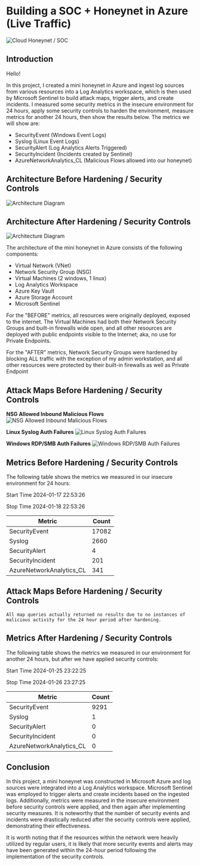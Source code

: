 # Building a SOC + Honeynet in Azure (Live Traffic)
![Cloud Honeynet / SOC](https://i.ibb.co/phw9WdV/Honeynet-Diagram-Final2.png)

## Introduction

Hello!

In this project, I created a mini honeynet in Azure and ingest log sources from various resources into a Log Analytics workspace, which is then used by Microsoft Sentinel to build attack maps, trigger alerts, and create incidents. I measured some security metrics in the insecure environment for 24 hours, apply some security controls to harden the environment, measure metrics for another 24 hours, then show the results below. The metrics we will show are:

- SecurityEvent (Windows Event Logs)
- Syslog (Linux Event Logs)
- SecurityAlert (Log Analytics Alerts Triggered)
- SecurityIncident (Incidents created by Sentinel)
- AzureNetworkAnalytics_CL (Malicious Flows allowed into our honeynet)

## Architecture Before Hardening / Security Controls
![Architecture Diagram](https://i.imgur.com/aBDwnKb.jpg)

## Architecture After Hardening / Security Controls
![Architecture Diagram](https://i.imgur.com/YQNa9Pp.jpg)

The architecture of the mini honeynet in Azure consists of the following components:

- Virtual Network (VNet)
- Network Security Group (NSG)
- Virtual Machines (2 windows, 1 linux)
- Log Analytics Workspace
- Azure Key Vault
- Azure Storage Account
- Microsoft Sentinel

For the "BEFORE" metrics, all resources were originally deployed, exposed to the internet. The Virtual Machines had both their Network Security Groups and built-in firewalls wide open, and all other resources are deployed with public endpoints visible to the Internet; aka, no use for Private Endpoints.

For the "AFTER" metrics, Network Security Groups were hardened by blocking ALL traffic with the exception of my admin workstation, and all other resources were protected by their built-in firewalls as well as Private Endpoint

## Attack Maps Before Hardening / Security Controls

**NSG Allowed Inbound Malicious Flows**
![NSG Allowed Inbound Malicious Flows](https://i.imgur.com/RlmCvHX.png)<br>

**Linux Syslog Auth Failures**
![Linux Syslog Auth Failures](https://i.imgur.com/uFT2y25.png)<br>

**Windows RDP/SMB Auth Failures**
![Windows RDP/SMB Auth Failures](https://i.imgur.com/bfcov7Q.png)<br>

## Metrics Before Hardening / Security Controls

The following table shows the metrics we measured in our insecure environment for 24 hours:

Start Time 2024-01-17 22:53:26

Stop Time 2024-01-18 22:53:26

| Metric                   | Count
| ------------------------ | -----
| SecurityEvent            | 17082
| Syslog                   | 2660
| SecurityAlert            | 4
| SecurityIncident         | 201
| AzureNetworkAnalytics_CL | 341

## Attack Maps Before Hardening / Security Controls

```All map queries actually returned no results due to no instances of malicious activity for the 24 hour period after hardening.```

## Metrics After Hardening / Security Controls

The following table shows the metrics we measured in our environment for another 24 hours, but after we have applied security controls:

Start Time 2024-01-25 23:22:25

Stop Time	2024-01-26 23:27:25 

| Metric                   | Count
| ------------------------ | -----
| SecurityEvent            | 9291
| Syslog                   | 1
| SecurityAlert            | 0
| SecurityIncident         | 0
| AzureNetworkAnalytics_CL | 0

## Conclusion

In this project, a mini honeynet was constructed in Microsoft Azure and log sources were integrated into a Log Analytics workspace. Microsoft Sentinel was employed to trigger alerts and create incidents based on the ingested logs. Additionally, metrics were measured in the insecure environment before security controls were applied, and then again after implementing security measures. It is noteworthy that the number of security events and incidents were drastically reduced after the security controls were applied, demonstrating their effectiveness.

It is worth noting that if the resources within the network were heavily utilized by regular users, it is likely that more security events and alerts may have been generated within the 24-hour period following the implementation of the security controls.
